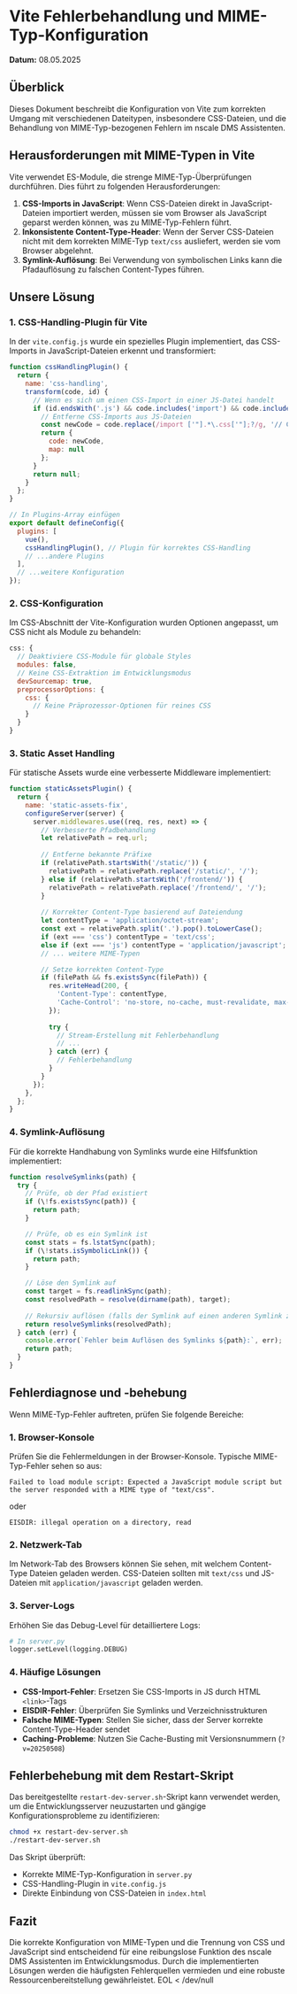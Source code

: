 # Vite Fehlerbehandlung und MIME-Typ-Konfiguration

**Datum:** 08.05.2025

## Überblick

Dieses Dokument beschreibt die Konfiguration von Vite zum korrekten Umgang mit verschiedenen Dateitypen, insbesondere CSS-Dateien, und die Behandlung von MIME-Typ-bezogenen Fehlern im nscale DMS Assistenten.

## Herausforderungen mit MIME-Typen in Vite

Vite verwendet ES-Module, die strenge MIME-Typ-Überprüfungen durchführen. Dies führt zu folgenden Herausforderungen:

1. **CSS-Imports in JavaScript**: Wenn CSS-Dateien direkt in JavaScript-Dateien importiert werden, müssen sie vom Browser als JavaScript geparst werden können, was zu MIME-Typ-Fehlern führt.
2. **Inkonsistente Content-Type-Header**: Wenn der Server CSS-Dateien nicht mit dem korrekten MIME-Typ `text/css` ausliefert, werden sie vom Browser abgelehnt.
3. **Symlink-Auflösung**: Bei Verwendung von symbolischen Links kann die Pfadauflösung zu falschen Content-Types führen.

## Unsere Lösung

### 1. CSS-Handling-Plugin für Vite

In der `vite.config.js` wurde ein spezielles Plugin implementiert, das CSS-Imports in JavaScript-Dateien erkennt und transformiert:

```javascript
function cssHandlingPlugin() {
  return {
    name: 'css-handling',
    transform(code, id) {
      // Wenn es sich um einen CSS-Import in einer JS-Datei handelt
      if (id.endsWith('.js') && code.includes('import') && code.includes('.css')) {
        // Entferne CSS-Imports aus JS-Dateien
        const newCode = code.replace(/import ['"].*\.css['"];?/g, '// CSS-Import wurde entfernt');
        return {
          code: newCode,
          map: null
        };
      }
      return null;
    }
  };
}

// In Plugins-Array einfügen
export default defineConfig({
  plugins: [
    vue(),
    cssHandlingPlugin(), // Plugin für korrektes CSS-Handling
    // ...andere Plugins
  ],
  // ...weitere Konfiguration
});
```

### 2. CSS-Konfiguration

Im CSS-Abschnitt der Vite-Konfiguration wurden Optionen angepasst, um CSS nicht als Module zu behandeln:

```javascript
css: {
  // Deaktiviere CSS-Module für globale Styles
  modules: false,
  // Keine CSS-Extraktion im Entwicklungsmodus
  devSourcemap: true,
  preprocessorOptions: {
    css: {
      // Keine Präprozessor-Optionen für reines CSS
    }
  }
}
```

### 3. Static Asset Handling

Für statische Assets wurde eine verbesserte Middleware implementiert:

```javascript
function staticAssetsPlugin() {
  return {
    name: 'static-assets-fix',
    configureServer(server) {
      server.middlewares.use((req, res, next) => {
        // Verbesserte Pfadbehandlung
        let relativePath = req.url;
        
        // Entferne bekannte Präfixe
        if (relativePath.startsWith('/static/')) {
          relativePath = relativePath.replace('/static/', '/');
        } else if (relativePath.startsWith('/frontend/')) {
          relativePath = relativePath.replace('/frontend/', '/');
        }
        
        // Korrekter Content-Type basierend auf Dateiendung
        let contentType = 'application/octet-stream';
        const ext = relativePath.split('.').pop().toLowerCase();
        if (ext === 'css') contentType = 'text/css';
        else if (ext === 'js') contentType = 'application/javascript';
        // ... weitere MIME-Typen

        // Setze korrekten Content-Type
        if (filePath && fs.existsSync(filePath)) {
          res.writeHead(200, { 
            'Content-Type': contentType,
            'Cache-Control': 'no-store, no-cache, must-revalidate, max-age=0'
          });
          
          try {
            // Stream-Erstellung mit Fehlerbehandlung
            // ...
          } catch (err) {
            // Fehlerbehandlung
          }
        }
      });
    },
  };
}
```

### 4. Symlink-Auflösung

Für die korrekte Handhabung von Symlinks wurde eine Hilfsfunktion implementiert:

```javascript
function resolveSymlinks(path) {
  try {
    // Prüfe, ob der Pfad existiert
    if (\!fs.existsSync(path)) {
      return path;
    }

    // Prüfe, ob es ein Symlink ist
    const stats = fs.lstatSync(path);
    if (\!stats.isSymbolicLink()) {
      return path;
    }

    // Löse den Symlink auf
    const target = fs.readlinkSync(path);
    const resolvedPath = resolve(dirname(path), target);
    
    // Rekursiv auflösen (falls der Symlink auf einen anderen Symlink zeigt)
    return resolveSymlinks(resolvedPath);
  } catch (err) {
    console.error(`Fehler beim Auflösen des Symlinks ${path}:`, err);
    return path;
  }
}
```

## Fehlerdiagnose und -behebung

Wenn MIME-Typ-Fehler auftreten, prüfen Sie folgende Bereiche:

### 1. Browser-Konsole 

Prüfen Sie die Fehlermeldungen in der Browser-Konsole. Typische MIME-Typ-Fehler sehen so aus:

```
Failed to load module script: Expected a JavaScript module script but the server responded with a MIME type of "text/css".
```

oder

```
EISDIR: illegal operation on a directory, read
```

### 2. Netzwerk-Tab

Im Network-Tab des Browsers können Sie sehen, mit welchem Content-Type Dateien geladen werden. CSS-Dateien sollten mit `text/css` und JS-Dateien mit `application/javascript` geladen werden.

### 3. Server-Logs

Erhöhen Sie das Debug-Level für detailliertere Logs:

```python
# In server.py
logger.setLevel(logging.DEBUG)
```

### 4. Häufige Lösungen

- **CSS-Import-Fehler**: Ersetzen Sie CSS-Imports in JS durch HTML `<link>`-Tags
- **EISDIR-Fehler**: Überprüfen Sie Symlinks und Verzeichnisstrukturen
- **Falsche MIME-Typen**: Stellen Sie sicher, dass der Server korrekte Content-Type-Header sendet
- **Caching-Probleme**: Nutzen Sie Cache-Busting mit Versionsnummern (`?v=20250508`)

## Fehlerbehebung mit dem Restart-Skript

Das bereitgestellte `restart-dev-server.sh`-Skript kann verwendet werden, um die Entwicklungsserver neuzustarten und gängige Konfigurationsprobleme zu identifizieren:

```bash
chmod +x restart-dev-server.sh
./restart-dev-server.sh
```

Das Skript überprüft:
- Korrekte MIME-Typ-Konfiguration in `server.py`
- CSS-Handling-Plugin in `vite.config.js`
- Direkte Einbindung von CSS-Dateien in `index.html`

## Fazit

Die korrekte Konfiguration von MIME-Typen und die Trennung von CSS und JavaScript sind entscheidend für eine reibungslose Funktion des nscale DMS Assistenten im Entwicklungsmodus. Durch die implementierten Lösungen werden die häufigsten Fehlerquellen vermieden und eine robuste Ressourcenbereitstellung gewährleistet.
EOL < /dev/null
